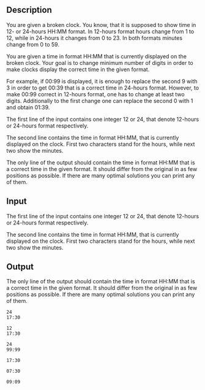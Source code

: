## Description

<div><p>You are given a broken clock. You know, that it is supposed to show time in 12- or 24-hours <span class="tex-font-style-tt">HH:MM</span> format. In 12-hours format hours change from <span class="tex-span">1</span> to <span class="tex-span">12</span>, while in 24-hours it changes from <span class="tex-span">0</span> to <span class="tex-span">23</span>. In both formats minutes change from <span class="tex-span">0</span> to <span class="tex-span">59</span>.</p><p>You are given a time in format <span class="tex-font-style-tt">HH:MM</span> that is currently displayed on the broken clock. Your goal is to change minimum number of digits in order to make clocks display the correct time in the given format.</p><p>For example, if <span class="tex-font-style-tt">00:99</span> is displayed, it is enough to replace the second <span class="tex-font-style-tt">9</span> with <span class="tex-font-style-tt">3</span> in order to get <span class="tex-font-style-tt">00:39</span> that is a correct time in 24-hours format. However, to make <span class="tex-font-style-tt">00:99</span> correct in 12-hours format, one has to change at least two digits. Additionally to the first change one can replace the second <span class="tex-font-style-tt">0</span> with <span class="tex-font-style-tt">1</span> and obtain <span class="tex-font-style-tt">01:39</span>.</p></div><div class="input-specification"><p>The first line of the input contains one integer <span class="tex-span">12</span> or <span class="tex-span">24</span>, that denote 12-hours or 24-hours format respectively.</p><p>The second line contains the time in format <span class="tex-font-style-tt">HH:MM</span>, that is currently displayed on the clock. First two characters stand for the hours, while next two show the minutes.</p></div><div class="output-specification"><p>The only line of the output should contain the time in format <span class="tex-font-style-tt">HH:MM</span> that is a correct time in the given format. It should differ from the original in as few positions as possible. If there are many optimal solutions you can print any of them.</p></div>

## Input

<p>The first line of the input contains one integer <span class="tex-span">12</span> or <span class="tex-span">24</span>, that denote 12-hours or 24-hours format respectively.</p><p>The second line contains the time in format <span class="tex-font-style-tt">HH:MM</span>, that is currently displayed on the clock. First two characters stand for the hours, while next two show the minutes.</p>

## Output

<p>The only line of the output should contain the time in format <span class="tex-font-style-tt">HH:MM</span> that is a correct time in the given format. It should differ from the original in as few positions as possible. If there are many optimal solutions you can print any of them.</p>





```input1
24
17:30

```




```input2
12
17:30

```




```input3
24
99:99

```




```output1
17:30

```




```output2
07:30

```




```output3
09:09

```


